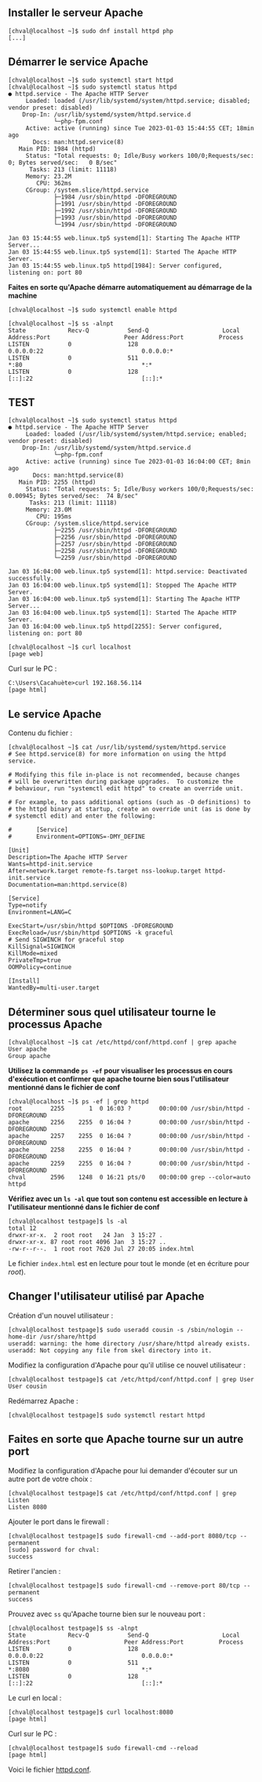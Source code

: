 ## Installer le serveur Apache
```
[chval@localhost ~]$ sudo dnf install httpd php
[...]
```

## Démarrer le service Apache
```
[chval@localhost ~]$ sudo systemctl start httpd
[chval@localhost ~]$ sudo systemctl status httpd
● httpd.service - The Apache HTTP Server
     Loaded: loaded (/usr/lib/systemd/system/httpd.service; disabled; vendor preset: disabled)
    Drop-In: /usr/lib/systemd/system/httpd.service.d
             └─php-fpm.conf
     Active: active (running) since Tue 2023-01-03 15:44:55 CET; 18min ago
       Docs: man:httpd.service(8)
   Main PID: 1984 (httpd)
     Status: "Total requests: 0; Idle/Busy workers 100/0;Requests/sec: 0; Bytes served/sec:   0 B/sec"
      Tasks: 213 (limit: 11118)
     Memory: 23.2M
        CPU: 362ms
     CGroup: /system.slice/httpd.service
             ├─1984 /usr/sbin/httpd -DFOREGROUND
             ├─1991 /usr/sbin/httpd -DFOREGROUND
             ├─1992 /usr/sbin/httpd -DFOREGROUND
             ├─1993 /usr/sbin/httpd -DFOREGROUND
             └─1994 /usr/sbin/httpd -DFOREGROUND

Jan 03 15:44:55 web.linux.tp5 systemd[1]: Starting The Apache HTTP Server...
Jan 03 15:44:55 web.linux.tp5 systemd[1]: Started The Apache HTTP Server.
Jan 03 15:44:55 web.linux.tp5 httpd[1984]: Server configured, listening on: port 80
```

**Faites en sorte qu'Apache démarre automatiquement au démarrage de la machine**

```
[chval@localhost ~]$ sudo systemctl enable httpd
```

```
[chval@localhost ~]$ ss -alnpt
State            Recv-Q           Send-Q                     Local Address:Port                     Peer Address:Port          Process
LISTEN           0                128                              0.0.0.0:22                            0.0.0.0:*
LISTEN           0                511                                    *:80                                  *:*
LISTEN           0                128                                 [::]:22                               [::]:*
```

## TEST

```
[chval@localhost ~]$ sudo systemctl status httpd
● httpd.service - The Apache HTTP Server
     Loaded: loaded (/usr/lib/systemd/system/httpd.service; enabled; vendor preset: disabled)
    Drop-In: /usr/lib/systemd/system/httpd.service.d
             └─php-fpm.conf
     Active: active (running) since Tue 2023-01-03 16:04:00 CET; 8min ago
       Docs: man:httpd.service(8)
   Main PID: 2255 (httpd)
     Status: "Total requests: 5; Idle/Busy workers 100/0;Requests/sec: 0.00945; Bytes served/sec:  74 B/sec"
      Tasks: 213 (limit: 11118)
     Memory: 23.0M
        CPU: 195ms
     CGroup: /system.slice/httpd.service
             ├─2255 /usr/sbin/httpd -DFOREGROUND
             ├─2256 /usr/sbin/httpd -DFOREGROUND
             ├─2257 /usr/sbin/httpd -DFOREGROUND
             ├─2258 /usr/sbin/httpd -DFOREGROUND
             └─2259 /usr/sbin/httpd -DFOREGROUND

Jan 03 16:04:00 web.linux.tp5 systemd[1]: httpd.service: Deactivated successfully.
Jan 03 16:04:00 web.linux.tp5 systemd[1]: Stopped The Apache HTTP Server.
Jan 03 16:04:00 web.linux.tp5 systemd[1]: Starting The Apache HTTP Server...
Jan 03 16:04:00 web.linux.tp5 systemd[1]: Started The Apache HTTP Server.
Jan 03 16:04:00 web.linux.tp5 httpd[2255]: Server configured, listening on: port 80

[chval@localhost ~]$ curl localhost
[page web]
```

Curl sur le PC : 
```
C:\Users\Cacahuète>curl 192.168.56.114
[page html]
```

## Le service Apache

Contenu du fichier :
```
[chval@localhost ~]$ cat /usr/lib/systemd/system/httpd.service
# See httpd.service(8) for more information on using the httpd service.

# Modifying this file in-place is not recommended, because changes
# will be overwritten during package upgrades.  To customize the
# behaviour, run "systemctl edit httpd" to create an override unit.

# For example, to pass additional options (such as -D definitions) to
# the httpd binary at startup, create an override unit (as is done by
# systemctl edit) and enter the following:

#       [Service]
#       Environment=OPTIONS=-DMY_DEFINE

[Unit]
Description=The Apache HTTP Server
Wants=httpd-init.service
After=network.target remote-fs.target nss-lookup.target httpd-init.service
Documentation=man:httpd.service(8)

[Service]
Type=notify
Environment=LANG=C

ExecStart=/usr/sbin/httpd $OPTIONS -DFOREGROUND
ExecReload=/usr/sbin/httpd $OPTIONS -k graceful
# Send SIGWINCH for graceful stop
KillSignal=SIGWINCH
KillMode=mixed
PrivateTmp=true
OOMPolicy=continue

[Install]
WantedBy=multi-user.target
```

## Déterminer sous quel utilisateur tourne le processus Apache

```
[chval@localhost ~]$ cat /etc/httpd/conf/httpd.conf | grep apache
User apache
Group apache
```

**Utilisez la commande `ps -ef` pour visualiser les processus en cours d'exécution et confirmer que apache tourne bien sous l'utilisateur mentionné dans le fichier de conf**

```
[chval@localhost ~]$ ps -ef | grep httpd
root        2255       1  0 16:03 ?        00:00:00 /usr/sbin/httpd -DFOREGROUND
apache      2256    2255  0 16:04 ?        00:00:00 /usr/sbin/httpd -DFOREGROUND
apache      2257    2255  0 16:04 ?        00:00:00 /usr/sbin/httpd -DFOREGROUND
apache      2258    2255  0 16:04 ?        00:00:00 /usr/sbin/httpd -DFOREGROUND
apache      2259    2255  0 16:04 ?        00:00:00 /usr/sbin/httpd -DFOREGROUND
chval       2596    1248  0 16:21 pts/0    00:00:00 grep --color=auto httpd
```

**Vérifiez avec un `ls -al` que tout son contenu est accessible en lecture à l'utilisateur mentionné dans le fichier de conf**

```
[chval@localhost testpage]$ ls -al
total 12
drwxr-xr-x.  2 root root   24 Jan  3 15:27 .
drwxr-xr-x. 87 root root 4096 Jan  3 15:27 ..
-rw-r--r--.  1 root root 7620 Jul 27 20:05 index.html
```

Le fichier `index.html` est en lecture pour tout le monde (et en écriture pour *root*).

## Changer l'utilisateur utilisé par Apache

Création d'un nouvel utilisateur :

```
[chval@localhost testpage]$ sudo useradd cousin -s /sbin/nologin --home-dir /usr/share/httpd
useradd: warning: the home directory /usr/share/httpd already exists.
useradd: Not copying any file from skel directory into it.
```

Modifiez la configuration d'Apache pour qu'il utilise ce nouvel utilisateur :

```
[chval@localhost testpage]$ cat /etc/httpd/conf/httpd.conf | grep User
User cousin
```

Redémarrez Apache :

```
[chval@localhost testpage]$ sudo systemctl restart httpd
```

## Faites en sorte que Apache tourne sur un autre port

Modifiez la configuration d'Apache pour lui demander d'écouter sur un autre port de votre choix :

```
[chval@localhost testpage]$ cat /etc/httpd/conf/httpd.conf | grep Listen
Listen 8080
```

Ajouter le port dans le firewall :

```
[chval@localhost testpage]$ sudo firewall-cmd --add-port 8080/tcp --permanent
[sudo] password for chval:
success
```

Retirer l'ancien :

```
[chval@localhost testpage]$ sudo firewall-cmd --remove-port 80/tcp --permanent
success
```

Prouvez avec `ss` qu'Apache tourne bien sur le nouveau port :

```
[chval@localhost testpage]$ ss -alnpt
State            Recv-Q           Send-Q                     Local Address:Port                     Peer Address:Port          Process
LISTEN           0                128                              0.0.0.0:22                            0.0.0.0:*
LISTEN           0                511                                    *:8080                                *:*
LISTEN           0                128                                 [::]:22                               [::]:*
```

Le curl en local :

```
[chval@localhost testpage]$ curl localhost:8080
[page html]
```

Curl sur le PC : 

```
[chval@localhost testpage]$ sudo firewall-cmd --reload
[page html]
```

Voici le fichier [httpd.conf](files/httpd.conf).